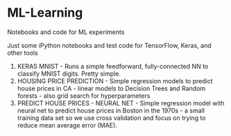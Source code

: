 # ML-Learning
Notebooks and code for ML experiments

Just some iPython notebooks and test code for TensorFlow, Keras, and other tools

1. KERAS MNIST - Runs a simple feedforward, fully-connected NN to classify MNIST digits.  Pretty simple.
2. HOUSING PRICE PREDICTION - Simple regression models to predict house prices in CA - linear models to Decision Trees and Random forests - also grid search for hyperparameters
3. PREDICT HOUSE PRICES - NEURAL NET - Simple regression model with neural net to predict house prices in Boston in the 1970s - a small training data set so we use cross validation and focus on trying to reduce mean average error (MAE).
